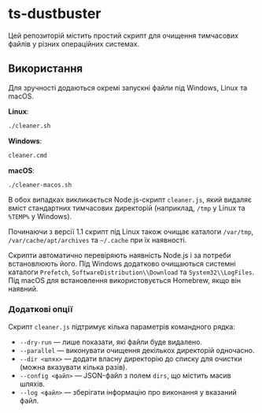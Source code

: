 # ts-dustbuster

Цей репозиторій містить простий скрипт для очищення тимчасових файлів у різних операційних системах.

## Використання

Для зручності додаються окремі запускні файли під Windows, Linux та macOS.

**Linux**:
```bash
./cleaner.sh
```

**Windows**:
```cmd
cleaner.cmd
```

**macOS**:
```bash
./cleaner-macos.sh
```

В обох випадках викликається Node.js-скрипт `cleaner.js`, який видаляє вміст стандартних тимчасових директорій (наприклад, `/tmp` у Linux та `%TEMP%` у Windows).

Починаючи з версії 1.1 скрипт під Linux також очищає каталоги `/var/tmp`, `/var/cache/apt/archives` та `~/.cache` при їх наявності.

Скрипти автоматично перевіряють наявність Node.js і за потреби встановлюють його. Під Windows додатково очищаються системні каталоги `Prefetch`, `SoftwareDistribution\\Download` та `System32\\LogFiles`. Під macOS для встановлення використовується Homebrew, якщо він наявний.

### Додаткові опції

Скрипт `cleaner.js` підтримує кілька параметрів командного рядка:

- `--dry-run` — лише показати, які файли буде видалено.
- `--parallel` — виконувати очищення декількох директорій одночасно.
- `--dir <шлях>` — додати власну директорію до списку для очистки (можна вказувати кілька разів).
- `--config <файл>` — JSON-файл з полем `dirs`, що містить масив шляхів.
- `--log <файл>` — зберігати інформацію про виконання у вказаний файл.
